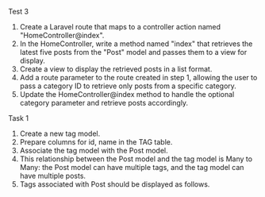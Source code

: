 
Test 3
1. Create a Laravel route that maps to a controller action named "HomeController@index".
2. In the HomeController, write a method named "index" that retrieves the latest five posts from the "Post" model and passes them to a view for display.
3. Create a view to display the retrieved posts in a list format.
4. Add a route parameter to the route created in step 1, allowing the user to pass a category ID to retrieve only posts from a specific category.
5. Update the HomeController@index method to handle the optional category parameter and retrieve posts accordingly.




Task 1
1. Create a new tag model.
2. Prepare columns for id, name in the TAG table.
3. Associate the tag model with the Post model.
4. This relationship between the Post model and the tag model is Many to Many: the Post model can have multiple tags, and the tag model can have multiple posts.
5. Tags associated with Post should be displayed as follows.
